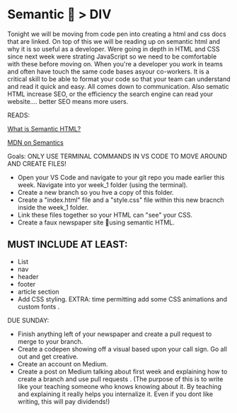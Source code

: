 # Semantic 💪 > DIV

Tonight we will be moving from code pen into creating a html and css docs that are linked. On top of this we will be reading up on semantic html and why it is so useful as a developer. Were going in depth in HTML and CSS since next week were strating JavaScript so we need to be comfortable with these before moving on.
When you're a developer you work in teams and often have touch the same code bases asyour co-workers. It is a critical skill to be able to format your code so that your team can understand and read it quick and easy. All comes down to communication.
Also sematic HTML increase SEO, or the efficiency the search engine can read your website.... better SEO means more users.

READS:

[What is Semantic HTML?](https://medium.com/@mlbors/what-is-semantic-html-dc647b27b186)

[MDN on Semantics](https://developer.mozilla.org/en-US/docs/Learn/HTML/Introduction_to_HTML/HTML_text_fundamentals)

Goals:
ONLY USE TERMINAL COMMANDS IN VS CODE TO MOVE AROUND AND CREATE FILES!

- Open your VS Code and navigate to your git repo you made earlier this week. Navigate into yor week_1 folder (using the terminal).
- Create a new branch so you hve a copy of this folder.
- Create a "index.html" file and a "style.css" file within this new bracnch inside the week_1 folder.
- Link these files together so your HTML can "see" your CSS.
- Create a faux newspaper site :newspaper:using semantic HTML.

## MUST INCLUDE AT LEAST:

- List
- nav
- header
- footer
- article section
- Add CSS styling.
  EXTRA: time permitting add some CSS animations and custom fonts .

DUE SUNDAY:

- Finish anything left of your newspaper and create a pull request to merge to your branch.
- Create a codepen showing off a visual based upon your call sign. Go all out and get creative.
- Create an account on Medium.
- Create a post on Medium talking about first week and explaining how to create a branch and use pull requests .
  (The purpose of this is to write like your teaching someone who knows knowing about it. By teaching and explaining it really helps you internalize it. Even if you dont like writing, this will pay dividends!)
